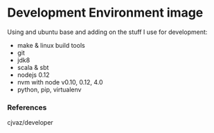 # Development Environment image

Using and ubuntu base and adding on the stuff I use for development:
- make & linux build tools
- git
- jdk8
- scala & sbt
- nodejs 0.12
- nvm with node v0.10, 0.12, 4.0
- python, pip, virtualenv

### References
cjvaz/developer
